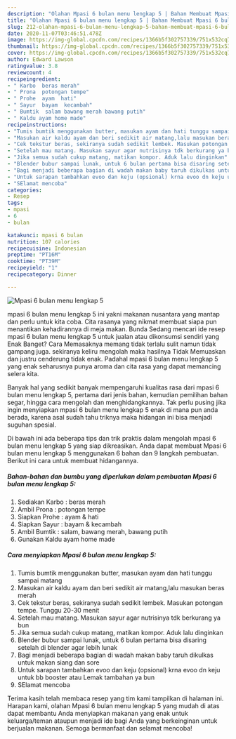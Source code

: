 ```yaml
---
description: "Olahan Mpasi 6 bulan menu lengkap 5 | Bahan Membuat Mpasi 6 bulan menu lengkap 5 Yang Bisa Manjain Lidah"
title: "Olahan Mpasi 6 bulan menu lengkap 5 | Bahan Membuat Mpasi 6 bulan menu lengkap 5 Yang Bisa Manjain Lidah"
slug: 212-olahan-mpasi-6-bulan-menu-lengkap-5-bahan-membuat-mpasi-6-bulan-menu-lengkap-5-yang-bisa-manjain-lidah
date: 2020-11-07T03:46:51.478Z
image: https://img-global.cpcdn.com/recipes/1366b5f302757339/751x532cq70/mpasi-6-bulan-menu-lengkap-5-foto-resep-utama.jpg
thumbnail: https://img-global.cpcdn.com/recipes/1366b5f302757339/751x532cq70/mpasi-6-bulan-menu-lengkap-5-foto-resep-utama.jpg
cover: https://img-global.cpcdn.com/recipes/1366b5f302757339/751x532cq70/mpasi-6-bulan-menu-lengkap-5-foto-resep-utama.jpg
author: Edward Lawson
ratingvalue: 3.8
reviewcount: 4
recipeingredient:
- " Karbo  beras merah"
- " Prona  potongan tempe"
- " Prohe  ayam  hati"
- " Sayur  bayam  kecambah"
- " Bumtik  salam bawang merah bawang putih"
- " Kaldu ayam home made"
recipeinstructions:
- "Tumis bumtik menggunakan butter, masukan ayam dan hati tunggu sampai matang"
- "Masukan air kaldu ayam dan beri sedikit air matang,lalu masukan beras merah"
- "Cek tekstur beras, sekiranya sudah sedikit lembek. Masukan potongan tempe. Tunggu 20-30 menit"
- "Setelah mau matang. Masukan sayur agar nutrisinya tdk berkurang ya bun"
- "Jika semua sudah cukup matang, matikan kompor. Aduk lalu dinginkan"
- "Blender bubur sampai lunak, untuk 6 bulan pertama bisa disaring setelah di blender agar lebih lunak"
- "Bagi menjadi beberapa bagian di wadah makan baby taruh dikulkas untuk makan siang dan sore"
- "Untuk sarapan tambahkan evoo dan keju (opsional) krna evoo dn keju untuk bb booster atau Lemak tambahan ya bun"
- "SElamat mencoba"
categories:
- Resep
tags:
- mpasi
- 6
- bulan

katakunci: mpasi 6 bulan 
nutrition: 107 calories
recipecuisine: Indonesian
preptime: "PT16M"
cooktime: "PT39M"
recipeyield: "1"
recipecategory: Dinner

---
```



![Mpasi 6 bulan menu lengkap 5](https://img-global.cpcdn.com/recipes/1366b5f302757339/751x532cq70/mpasi-6-bulan-menu-lengkap-5-foto-resep-utama.jpg)


mpasi 6 bulan menu lengkap 5 ini yakni makanan nusantara yang mantap dan perlu untuk kita coba. Cita rasanya yang nikmat membuat siapa pun menantikan kehadirannya di meja makan.
Bunda Sedang mencari ide resep mpasi 6 bulan menu lengkap 5 untuk jualan atau dikonsumsi sendiri yang Enak Banget? Cara Memasaknya memang tidak terlalu sulit namun tidak gampang juga. sekiranya keliru mengolah maka hasilnya Tidak Memuaskan dan justru cenderung tidak enak. Padahal mpasi 6 bulan menu lengkap 5 yang enak seharusnya punya aroma dan cita rasa yang dapat memancing selera kita.

Banyak hal yang sedikit banyak mempengaruhi kualitas rasa dari mpasi 6 bulan menu lengkap 5, pertama dari jenis bahan, kemudian pemilihan bahan segar, hingga cara mengolah dan menghidangkannya. Tak perlu pusing jika ingin menyiapkan mpasi 6 bulan menu lengkap 5 enak di mana pun anda berada, karena asal sudah tahu triknya maka hidangan ini bisa menjadi suguhan spesial.




Di bawah ini ada beberapa tips dan trik praktis dalam mengolah mpasi 6 bulan menu lengkap 5 yang siap dikreasikan. Anda dapat membuat Mpasi 6 bulan menu lengkap 5 menggunakan 6 bahan dan 9 langkah pembuatan. Berikut ini cara untuk membuat hidangannya.

<!--inarticleads1-->

##### Bahan-bahan dan bumbu yang diperlukan dalam pembuatan Mpasi 6 bulan menu lengkap 5:

1. Sediakan  Karbo : beras merah
1. Ambil  Prona : potongan tempe
1. Siapkan  Prohe : ayam &amp; hati
1. Siapkan  Sayur : bayam &amp; kecambah
1. Ambil  Bumtik : salam, bawang merah, bawang putih
1. Gunakan  Kaldu ayam home made




<!--inarticleads2-->

##### Cara menyiapkan Mpasi 6 bulan menu lengkap 5:

1. Tumis bumtik menggunakan butter, masukan ayam dan hati tunggu sampai matang
1. Masukan air kaldu ayam dan beri sedikit air matang,lalu masukan beras merah
1. Cek tekstur beras, sekiranya sudah sedikit lembek. Masukan potongan tempe. Tunggu 20-30 menit
1. Setelah mau matang. Masukan sayur agar nutrisinya tdk berkurang ya bun
1. Jika semua sudah cukup matang, matikan kompor. Aduk lalu dinginkan
1. Blender bubur sampai lunak, untuk 6 bulan pertama bisa disaring setelah di blender agar lebih lunak
1. Bagi menjadi beberapa bagian di wadah makan baby taruh dikulkas untuk makan siang dan sore
1. Untuk sarapan tambahkan evoo dan keju (opsional) krna evoo dn keju untuk bb booster atau Lemak tambahan ya bun
1. SElamat mencoba




Terima kasih telah membaca resep yang tim kami tampilkan di halaman ini. Harapan kami, olahan Mpasi 6 bulan menu lengkap 5 yang mudah di atas dapat membantu Anda menyiapkan makanan yang enak untuk keluarga/teman ataupun menjadi ide bagi Anda yang berkeinginan untuk berjualan makanan. Semoga bermanfaat dan selamat mencoba!
